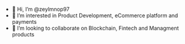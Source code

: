 - 👋 Hi, I’m @zeylmnop97
- 👀 I’m interested in Product Development, eCommerce platform and payments
- 💞️ I’m looking to collaborate on Blockchain, Fintech and Managment products

<!---
zeylmnop97/zeylmnop97 is a ✨ special ✨ repository because its `README.md` (this file) appears on your GitHub profile.
You can click the Preview link to take a look at your changes.
--->
